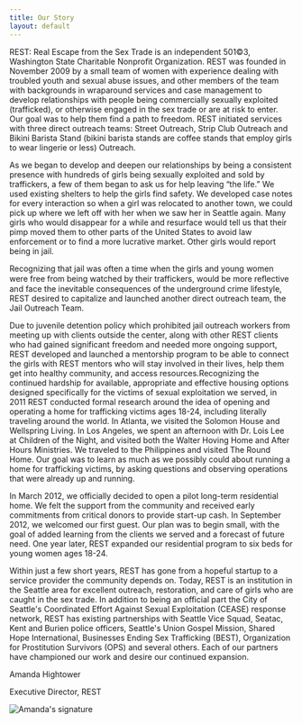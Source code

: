 ```yaml
---
title: Our Story
layout: default
---
```


REST: Real Escape from the Sex Trade is an independent 501©3, Washington State Charitable Nonprofit Organization. REST was founded in November 2009 by a small team of women with experience dealing with troubled youth and sexual abuse issues, and other members of the team with backgrounds in wraparound services and case management to develop relationships with people being commercially sexually exploited (trafficked), or otherwise engaged in the sex trade or are at risk to enter. Our goal was to help them find a path to freedom. REST initiated services with three direct outreach teams: Street Outreach, Strip Club Outreach and Bikini Barista Stand (bikini barista stands are coffee stands that employ girls to wear lingerie or less) Outreach.

As we began to develop and deepen our relationships by being a consistent presence with hundreds of girls being sexually exploited and sold by traffickers, a few of them began to ask us for help leaving “the life.” We used existing shelters to help the girls find safety. We developed case notes for every interaction so when a girl was relocated to another town, we could pick up where we left off with her when we saw her in Seattle again. Many girls who would disappear for a while and resurface would tell us that their pimp moved them to other parts of the United States to avoid law enforcement or to find a more lucrative market. Other girls would report being in jail.

Recognizing that jail was often a time when the girls and young women were free from being watched by their traffickers, would be more reﬂective and face the inevitable consequences of the underground crime lifestyle, REST desired to capitalize and launched another direct outreach team, the Jail Outreach Team.

Due to juvenile detention policy which prohibited jail outreach workers from meeting up with clients outside the center, along with other REST clients who had gained significant freedom and needed more ongoing support, REST developed and launched a mentorship program to be able to connect the girls with REST mentors who will stay involved in their lives, help them get into healthy community, and access resources.Recognizing the continued hardship for available, appropriate and effective housing options designed specifically for the victims of sexual exploitation we served, in 2011 REST conducted formal research around the idea of opening and operating a home for trafficking victims ages 18-24, including literally traveling around the world. In Atlanta, we visited the Solomon House and Wellspring Living. In Los Angeles, we spent an afternoon with Dr. Lois Lee at Children of the Night, and visited both the Walter Hoving Home and After Hours Ministries. We traveled to the Philippines and visited The Round Home. Our goal was to learn as much as we possibly could about running a home for trafficking victims, by asking questions and observing operations that were already up and running.

In March 2012, we officially decided to open a pilot long-term residential home. We felt the support from the community and received early commitments from critical donors to provide start-up cash. In September 2012, we welcomed our first guest. Our plan was to begin small, with the goal of added learning from the clients we served and a forecast of future need. One year later, REST expanded our residential program to six beds for young women ages 18-24.

Within just a few short years, REST has gone from a hopeful startup to a service provider the community depends on. Today, REST is an institution in the Seattle area for excellent outreach, restoration, and care of girls who are caught in the sex trade. In addition to being an official part the City of Seattle's Coordinated Effort Against Sexual Exploitation (CEASE) response network, REST has existing partnerships with Seattle Vice Squad, Seatac, Kent and Burien police officers, Seattle's Union Gospel Mission, Shared Hope International, Businesses Ending Sex Trafficking (BEST), Organization for Prostitution Survivors (OPS) and several others. Each of our partners have championed our work and desire our continued expansion.

Amanda Hightower

Executive Director, REST

![Amanda's signature](/uploads/signature.png)
